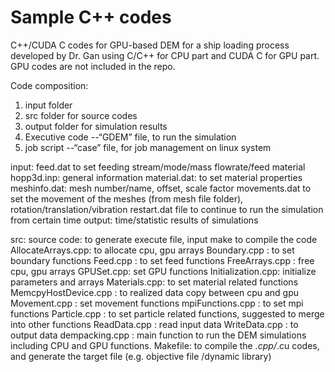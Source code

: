 # Sample C++ codes 
C++/CUDA C codes for GPU-based DEM for a ship loading process developed by Dr. Gan using C/C++ for CPU part and CUDA C for GPU part. GPU codes are not included in the repo. 

Code composition: 
1) input folder
2) src folder for source codes
3) output folder for simulation results
4) Executive code --“GDEM” file, to run the simulation
5) job script --“case” file, for job management on linux system

input:
feed.dat to set feeding stream/mode/mass flowrate/feed material
hopp3d.inp: general information
material.dat:  to set material properties
meshinfo.dat: mesh number/name, offset, scale factor
movements.dat to set the movement of the meshes (from mesh file folder), rotation/translation/vibration
restart.dat file to  continue to run the simulation from certain time
output:  time/statistic results of simulations

src:
source code: to generate execute file, input make to compile the code
AllocateArrays.cpp: to allocate cpu, gpu arrays
Boundary.cpp : to set boundary functions
Feed.cpp : to set feed functions
FreeArrays.cpp : free cpu, gpu arrays
GPUSet.cpp: set GPU functions
Initialization.cpp: initialize parameters and arrays
Materials.cpp: to set material related functions
MemcpyHostDevice.cpp : to realized data copy between cpu and gpu
Movement.cpp  : set movement functions
mpiFunctions.cpp : to set mpi functions
Particle.cpp  : to set particle related functions, suggested to merge into other functions
ReadData.cpp : read input data
WriteData.cpp : to output data
dempacking.cpp : main function to run the DEM simulations including CPU and GPU functions.
Makefile: to compile the *.cpp/*.cu codes, and generate the target file (e.g. objective file /dynamic library)
